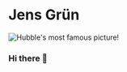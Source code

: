 # Jens Grün

![Hubble's most famous picture!](https://i.cbc.ca/1.3045522.1429799049!/fileImage/httpImage/image.jpg_gen/derivatives/16x9_780/nasa-eagle-nebula-pillars-of-creation-jan-6-2015-hubble.jpg) 




### Hi there 👋

<!--
**jensgruen/jensgruen** is a ✨ _special_ ✨ repository because its `README.md` (this file) appears on your GitHub profile.

Here are some ideas to get you started:

- 🔭 I’m currently working on ...
- 🌱 I’m currently learning ...
- 👯 I’m looking to collaborate on ...
- 🤔 I’m looking for help with ...
- 💬 Ask me about ...
- 📫 How to reach me: ...
- 😄 Pronouns: ...
- ⚡ Fun fact: ...
-->
